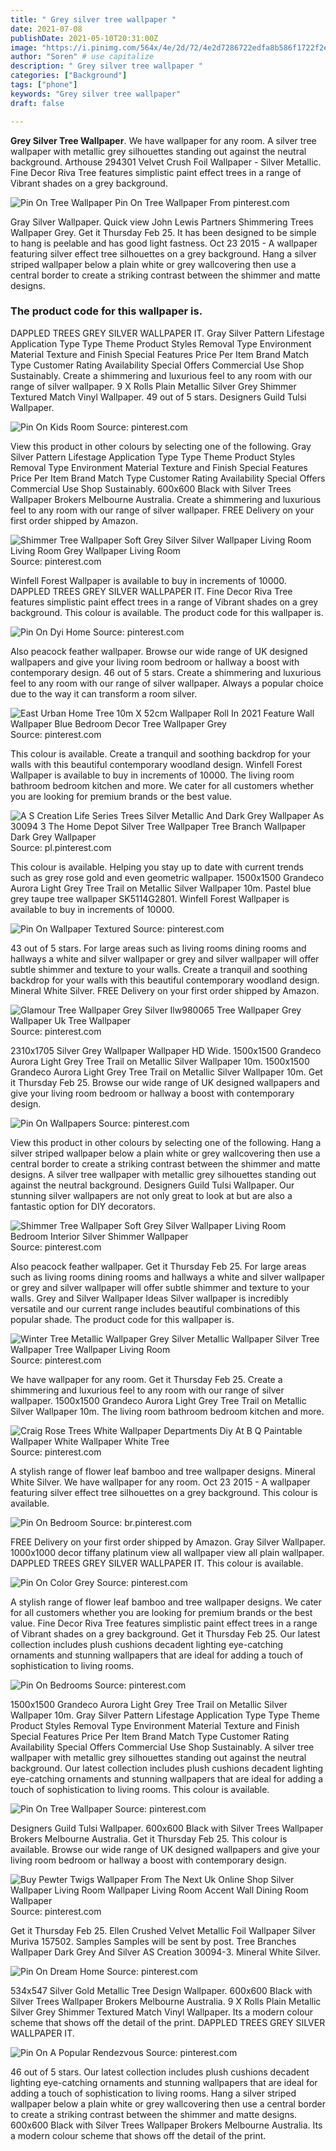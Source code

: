 ```yaml
---
title: " Grey silver tree wallpaper "
date: 2021-07-08
publishDate: 2021-05-10T20:31:00Z
image: "https://i.pinimg.com/564x/4e/2d/72/4e2d7286722edfa8b586f1722f2e0301.jpg"
author: "Soren" # use capitalize
description: " Grey silver tree wallpaper "
categories: ["Background"]
tags: ["phone"]
keywords: "Grey silver tree wallpaper"
draft: false

---
```



**Grey Silver Tree Wallpaper**. We have wallpaper for any room. A silver tree wallpaper with metallic grey silhouettes standing out against the neutral background. Arthouse 294301 Velvet Crush Foil Wallpaper - Silver Metallic. Fine Decor Riva Tree features simplistic paint effect trees in a range of Vibrant shades on a grey background.

![Pin On Tree Wallpaper](https://i.pinimg.com/564x/af/00/18/af00185ce6ffdaf9ab1afaadd13d370c.jpg "Pin On Tree Wallpaper")
Pin On Tree Wallpaper From pinterest.com


Gray Silver Wallpaper. Quick view John Lewis Partners Shimmering Trees Wallpaper Grey. Get it Thursday Feb 25. It has been designed to be simple to hang is peelable and has good light fastness. Oct 23 2015 - A wallpaper featuring silver effect tree silhouettes on a grey background. Hang a silver striped wallpaper below a plain white or grey wallcovering then use a central border to create a striking contrast between the shimmer and matte designs.

### The product code for this wallpaper is.

DAPPLED TREES GREY SILVER WALLPAPER IT. Gray Silver Pattern Lifestage Application Type Type Theme Product Styles Removal Type Environment Material Texture and Finish Special Features Price Per Item Brand Match Type Customer Rating Availability Special Offers Commercial Use Shop Sustainably. Create a shimmering and luxurious feel to any room with our range of silver wallpaper. 9 X Rolls Plain Metallic Silver Grey Shimmer Textured Match Vinyl Wallpaper. 49 out of 5 stars. Designers Guild Tulsi Wallpaper.


![Pin On Kids Room](https://i.pinimg.com/originals/72/ed/6e/72ed6e53ee3e998db10c2619e3d765aa.jpg "Pin On Kids Room")
Source: pinterest.com

View this product in other colours by selecting one of the following. Gray Silver Pattern Lifestage Application Type Type Theme Product Styles Removal Type Environment Material Texture and Finish Special Features Price Per Item Brand Match Type Customer Rating Availability Special Offers Commercial Use Shop Sustainably. 600x600 Black with Silver Trees Wallpaper Brokers Melbourne Australia. Create a shimmering and luxurious feel to any room with our range of silver wallpaper. FREE Delivery on your first order shipped by Amazon.

![Shimmer Tree Wallpaper Soft Grey Silver Silver Wallpaper Living Room Living Room Grey Wallpaper Living Room](https://i.pinimg.com/originals/e4/8f/c5/e48fc5734701446e1301d64d0b6ab616.jpg "Shimmer Tree Wallpaper Soft Grey Silver Silver Wallpaper Living Room Living Room Grey Wallpaper Living Room")
Source: pinterest.com

Winfell Forest Wallpaper is available to buy in increments of 10000. DAPPLED TREES GREY SILVER WALLPAPER IT. Fine Decor Riva Tree features simplistic paint effect trees in a range of Vibrant shades on a grey background. This colour is available. The product code for this wallpaper is.

![Pin On Dyi Home](https://i.pinimg.com/originals/37/d9/64/37d96455559664a466ffcd14fc730d38.jpg "Pin On Dyi Home")
Source: pinterest.com

Also peacock feather wallpaper. Browse our wide range of UK designed wallpapers and give your living room bedroom or hallway a boost with contemporary design. 46 out of 5 stars. Create a shimmering and luxurious feel to any room with our range of silver wallpaper. Always a popular choice due to the way it can transform a room silver.

![East Urban Home Tree 10m X 52cm Wallpaper Roll In 2021 Feature Wall Wallpaper Blue Bedroom Decor Tree Wallpaper Grey](https://i.pinimg.com/564x/a2/1a/30/a21a303f1d343786e93b2fdffe051200.jpg "East Urban Home Tree 10m X 52cm Wallpaper Roll In 2021 Feature Wall Wallpaper Blue Bedroom Decor Tree Wallpaper Grey")
Source: pinterest.com

This colour is available. Create a tranquil and soothing backdrop for your walls with this beautiful contemporary woodland design. Winfell Forest Wallpaper is available to buy in increments of 10000. The living room bathroom bedroom kitchen and more. We cater for all customers whether you are looking for premium brands or the best value.

![A S Creation Life Series Trees Silver Metallic And Dark Grey Wallpaper As 30094 3 The Home Depot Silver Tree Wallpaper Tree Branch Wallpaper Dark Grey Wallpaper](https://i.pinimg.com/474x/b4/3d/48/b43d48c718f25805c9f059c6dba1a41e.jpg "A S Creation Life Series Trees Silver Metallic And Dark Grey Wallpaper As 30094 3 The Home Depot Silver Tree Wallpaper Tree Branch Wallpaper Dark Grey Wallpaper")
Source: pl.pinterest.com

This colour is available. Helping you stay up to date with current trends such as grey rose gold and even geometric wallpaper. 1500x1500 Grandeco Aurora Light Grey Tree Trail on Metallic Silver Wallpaper 10m. Pastel blue grey taupe tree wallpaper SK5114G2801. Winfell Forest Wallpaper is available to buy in increments of 10000.

![Pin On Wallpaper Textured](https://i.pinimg.com/474x/39/a7/2c/39a72c5f9d718c5383a7b80c0f52813f.jpg "Pin On Wallpaper Textured")
Source: pinterest.com

43 out of 5 stars. For large areas such as living rooms dining rooms and hallways a white and silver wallpaper or grey and silver wallpaper will offer subtle shimmer and texture to your walls. Create a tranquil and soothing backdrop for your walls with this beautiful contemporary woodland design. Mineral White Silver. FREE Delivery on your first order shipped by Amazon.

![Glamour Tree Wallpaper Grey Silver Ilw980065 Tree Wallpaper Grey Wallpaper Uk Tree Wallpaper](https://i.pinimg.com/originals/88/cf/3d/88cf3d5e4e02e2889dfba13160e3ca75.jpg "Glamour Tree Wallpaper Grey Silver Ilw980065 Tree Wallpaper Grey Wallpaper Uk Tree Wallpaper")
Source: pinterest.com

2310x1705 Silver Grey Wallpaper Wallpaper HD Wide. 1500x1500 Grandeco Aurora Light Grey Tree Trail on Metallic Silver Wallpaper 10m. 1500x1500 Grandeco Aurora Light Grey Tree Trail on Metallic Silver Wallpaper 10m. Get it Thursday Feb 25. Browse our wide range of UK designed wallpapers and give your living room bedroom or hallway a boost with contemporary design.

![Pin On Wallpapers](https://i.pinimg.com/564x/8c/9d/30/8c9d30316676216ab5e5a90237869723.jpg "Pin On Wallpapers")
Source: pinterest.com

View this product in other colours by selecting one of the following. Hang a silver striped wallpaper below a plain white or grey wallcovering then use a central border to create a striking contrast between the shimmer and matte designs. A silver tree wallpaper with metallic grey silhouettes standing out against the neutral background. Designers Guild Tulsi Wallpaper. Our stunning silver wallpapers are not only great to look at but are also a fantastic option for DIY decorators.

![Shimmer Tree Wallpaper Soft Grey Silver Wallpaper Living Room Bedroom Interior Silver Shimmer Wallpaper](https://i.pinimg.com/736x/0c/c1/a9/0cc1a9681e582f8ef4fdb9128663574e.jpg "Shimmer Tree Wallpaper Soft Grey Silver Wallpaper Living Room Bedroom Interior Silver Shimmer Wallpaper")
Source: pinterest.com

Also peacock feather wallpaper. Get it Thursday Feb 25. For large areas such as living rooms dining rooms and hallways a white and silver wallpaper or grey and silver wallpaper will offer subtle shimmer and texture to your walls. Grey and Silver Wallpaper Ideas Silver wallpaper is incredibly versatile and our current range includes beautiful combinations of this popular shade. The product code for this wallpaper is.

![Winter Tree Metallic Wallpaper Grey Silver Metallic Wallpaper Silver Tree Wallpaper Tree Wallpaper Living Room](https://i.pinimg.com/736x/b1/b7/a4/b1b7a4524abd86257c71cceb891e5ad6.jpg "Winter Tree Metallic Wallpaper Grey Silver Metallic Wallpaper Silver Tree Wallpaper Tree Wallpaper Living Room")
Source: pinterest.com

We have wallpaper for any room. Get it Thursday Feb 25. Create a shimmering and luxurious feel to any room with our range of silver wallpaper. 1500x1500 Grandeco Aurora Light Grey Tree Trail on Metallic Silver Wallpaper 10m. The living room bathroom bedroom kitchen and more.

![Craig Rose Trees White Wallpaper Departments Diy At B Q Paintable Wallpaper White Wallpaper White Tree](https://i.pinimg.com/originals/aa/63/08/aa6308ad463afb902d7a970b77df2716.jpg "Craig Rose Trees White Wallpaper Departments Diy At B Q Paintable Wallpaper White Wallpaper White Tree")
Source: pinterest.com

A stylish range of flower leaf bamboo and tree wallpaper designs. Mineral White Silver. We have wallpaper for any room. Oct 23 2015 - A wallpaper featuring silver effect tree silhouettes on a grey background. This colour is available.

![Pin On Bedroom](https://i.pinimg.com/originals/d1/d4/39/d1d439f0d7b464d336649678a58548cb.jpg "Pin On Bedroom")
Source: br.pinterest.com

FREE Delivery on your first order shipped by Amazon. Gray Silver Wallpaper. 1000x1000 decor tiffany platinum view all wallpaper view all plain wallpaper. DAPPLED TREES GREY SILVER WALLPAPER IT. This colour is available.

![Pin On Color Grey](https://i.pinimg.com/originals/1e/1e/a3/1e1ea39b936304172c0232c70f44a94a.jpg "Pin On Color Grey")
Source: pinterest.com

A stylish range of flower leaf bamboo and tree wallpaper designs. We cater for all customers whether you are looking for premium brands or the best value. Fine Decor Riva Tree features simplistic paint effect trees in a range of Vibrant shades on a grey background. Get it Thursday Feb 25. Our latest collection includes plush cushions decadent lighting eye-catching ornaments and stunning wallpapers that are ideal for adding a touch of sophistication to living rooms.

![Pin On Bedrooms](https://i.pinimg.com/originals/dd/ca/73/ddca7309d0b8f43fa272ca481d4cb906.jpg "Pin On Bedrooms")
Source: pinterest.com

1500x1500 Grandeco Aurora Light Grey Tree Trail on Metallic Silver Wallpaper 10m. Gray Silver Pattern Lifestage Application Type Type Theme Product Styles Removal Type Environment Material Texture and Finish Special Features Price Per Item Brand Match Type Customer Rating Availability Special Offers Commercial Use Shop Sustainably. A silver tree wallpaper with metallic grey silhouettes standing out against the neutral background. Our latest collection includes plush cushions decadent lighting eye-catching ornaments and stunning wallpapers that are ideal for adding a touch of sophistication to living rooms. This colour is available.

![Pin On Tree Wallpaper](https://i.pinimg.com/564x/af/00/18/af00185ce6ffdaf9ab1afaadd13d370c.jpg "Pin On Tree Wallpaper")
Source: pinterest.com

Designers Guild Tulsi Wallpaper. 600x600 Black with Silver Trees Wallpaper Brokers Melbourne Australia. Get it Thursday Feb 25. This colour is available. Browse our wide range of UK designed wallpapers and give your living room bedroom or hallway a boost with contemporary design.

![Buy Pewter Twigs Wallpaper From The Next Uk Online Shop Silver Wallpaper Living Room Wallpaper Living Room Accent Wall Dining Room Wallpaper](https://i.pinimg.com/originals/01/ba/68/01ba689476e61142498b43c6a9f2fa85.jpg "Buy Pewter Twigs Wallpaper From The Next Uk Online Shop Silver Wallpaper Living Room Wallpaper Living Room Accent Wall Dining Room Wallpaper")
Source: pinterest.com

Get it Thursday Feb 25. Ellen Crushed Velvet Metallic Foil Wallpaper Silver Muriva 157502. Samples Samples will be sent by post. Tree Branches Wallpaper Dark Grey And Silver AS Creation 30094-3. Mineral White Silver.

![Pin On Dream Home](https://i.pinimg.com/originals/f8/3c/b7/f83cb7af92f85f844db9b0cc284cdf9c.gif "Pin On Dream Home")
Source: pinterest.com

534x547 Silver Gold Metallic Tree Design Wallpaper. 600x600 Black with Silver Trees Wallpaper Brokers Melbourne Australia. 9 X Rolls Plain Metallic Silver Grey Shimmer Textured Match Vinyl Wallpaper. Its a modern colour scheme that shows off the detail of the print. DAPPLED TREES GREY SILVER WALLPAPER IT.

![Pin On A Popular Rendezvous](https://i.pinimg.com/564x/4e/2d/72/4e2d7286722edfa8b586f1722f2e0301.jpg "Pin On A Popular Rendezvous")
Source: pinterest.com

46 out of 5 stars. Our latest collection includes plush cushions decadent lighting eye-catching ornaments and stunning wallpapers that are ideal for adding a touch of sophistication to living rooms. Hang a silver striped wallpaper below a plain white or grey wallcovering then use a central border to create a striking contrast between the shimmer and matte designs. 600x600 Black with Silver Trees Wallpaper Brokers Melbourne Australia. Its a modern colour scheme that shows off the detail of the print.

